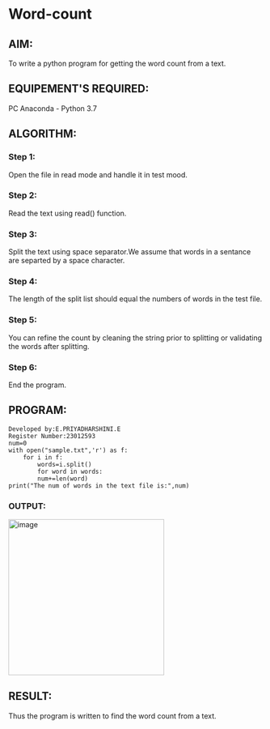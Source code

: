 # Word-count
## AIM:
To write a python program for getting the word count from a text.
## EQUIPEMENT'S REQUIRED: 
PC
Anaconda - Python 3.7
## ALGORITHM: 
### Step 1:
Open the file in read mode and handle it in test mood.
### Step 2: 
Read the text using read() function.
### Step 3: 
Split the text using space separator.We assume that words in a sentance are separted by a space character.
### Step 4:  
The length of the split list should equal the numbers of words in the test file.

### Step 5: 
You can refine the count by cleaning the string prior to splitting or validating the words after splitting.
### Step 6: 
End the program.

## PROGRAM:
```
Developed by:E.PRIYADHARSHINI.E
Register Number:23012593
num=0
with open("sample.txt",'r') as f:
    for i in f:
        words=i.split()
        for word in words:
        num+=len(word)
print("The num of words in the text file is:",num)
```

### OUTPUT:

<img width="308" alt="image" src="https://github.com/EPriyadharshini/Word-count/assets/144870831/bd29bfa9-5986-412f-8679-704ceb76ec96">


## RESULT:
Thus the program is written to find the word count from a text.
